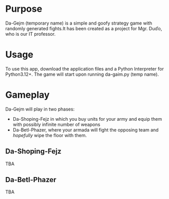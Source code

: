 # Purpose
Da-Gejm (temporary name) is a simple and goofy strategy game with randomly generated fights.It has been created as a project for Mgr. Duďo, who is our IT professor. 

# Usage
To use this app, download the application files and a Python Interpreter for Python3.12+. The game will start upon running da-gaim.py (temp name).

# Gameplay
Da-Gejm will play in two phases:
- Da-Shoping-Fejz in which you buy units for your army and equip them with possibly infinite number of weapons
- Da-Betl-Phazer, where your armada will fight the opposing team and *hopefully* wipe the floor with them.

## Da-Shoping-Fejz
TBA

## Da-Betl-Phazer
TBA
